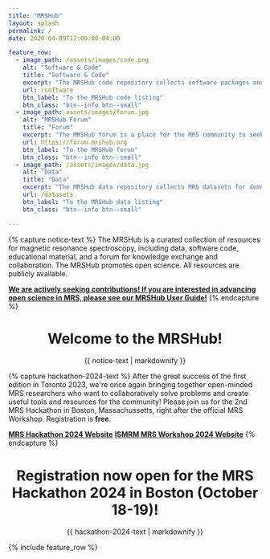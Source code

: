 ```yaml
---
title: "MRSHub"
layout: splash
permalink: /
date: 2020-04-09T12:00:00-04:00

feature_row:
  - image_path: /assets/images/code.png
    alt: "Software & Code"
    title: "Software & Code"
    excerpt: "The MRSHub code repository collects software packages and functions to process, manipulate, analyse, and display MRS data."
    url: /software
    btn_label: "To the MRSHub code listing"
    btn_class: "btn--info btn--small"
  - image_path: assets/images/forum.jpg
    alt: "MRSHub Forum"
    title: "Forum"
    excerpt: "The MRSHub forum is a place for the MRS community to seek support, exchange ideas, ask questions, and collaborate."
    url: https://forum.mrshub.org
    btn_label: "To the MRSHub forum"
    btn_class: "btn--info btn--small"
  - image_path: /assets/images/data.jpg
    alt: "Data"
    title: "Data"
    excerpt: "The MRSHub data repository collects MRS datasets for demonstration and testing of new methods."     
    url: /datasets
    btn_label: "To the MRSHub data listing"
    btn_class: "btn--info btn--small"

---
```


{% capture notice-text %}
The MRSHub is a curated collection of resources for magnetic resonance spectroscopy, including data, software code, educational material, and a forum for knowledge exchange and collaboration. The MRSHub promotes open science. All resources are publicly available.

**[We are actively seeking contributions! If you are interested in advancing open science in MRS, please see our MRSHub User Guide!](https://forum.mrshub.org/t/mrshub-user-guide/7)**
{% endcapture %}

<div class="notice--info" align="center">
  <h1>Welcome to the MRSHub!</h1>
  {{ notice-text | markdownify }}
</div>

{% capture hackathon-2024-text %}
After the great success of the first edition in Toronto 2023, we're once again bringing together open-minded MRS researchers who want to collaboratively solve problems and create useful tools and resources for the community! Please join us for the 2nd MRS Hackathon in Boston, Massachussetts, right after the official MRS Workshop. Registration is **free**. 

**[MRS Hackathon 2024 Website](https://sites.google.com/view/mrshackathon2024/home)**
       **[ISMRM MRS Workshop 2024 Website](https://www.ismrm.org/workshops/2024/MRS)**
{% endcapture %}


<div class="notice--success" align="center">
  <h1>Registration now open for the MRS Hackathon 2024 in Boston (October 18-19)!</h1>
  {{ hackathon-2024-text | markdownify }}
</div>

{% include feature_row %}
